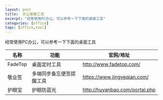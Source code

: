 ```yaml
---
layout: post
title:  办公桌面工具
excerpt: "经常使用PC办公，可以参考一下下面的桌面工具"
categories: [office]
tags: [office,tool]
---
```


经常使用PC办公，可以参考一下下面的桌面工具

<!---more--->

| 名称    | 功能                     | 官网/地址                      |
| ------- | ------------------------ | ------------------------------ |
| FadeTop | 桌面定时工具             | http://www.fadetop.com/        |
| 敬业签  | 多端同步备忘便签提醒工具 | https://www.jingyeqian.com/    |
| 护眼宝  | 护眼防蓝光               | http://huyanbao.com/portal.php |

